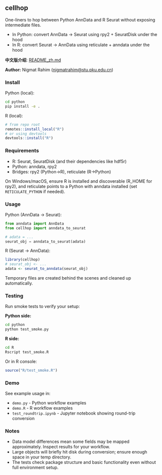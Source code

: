 ## cellhop

One-liners to hop between Python AnnData and R Seurat without exposing intermediate files.

- In Python: convert AnnData → Seurat using rpy2 + SeuratDisk under the hood
- In R: convert Seurat → AnnData using reticulate + anndata under the hood

**中文版介绍**: [README_zh.md](README_zh.md)

**Author:** Nigmat Rahim (<nigmatrahim@stu.pku.edu.cn>)

### Install

Python (local):

```bash
cd python
pip install -e .
```

R (local):

```r
# from repo root
remotes::install_local("R")
# or using devtools
devtools::install("R")
```

### Requirements

- R: Seurat, SeuratDisk (and their dependencies like hdf5r)
- Python: anndata, rpy2
- Bridges: rpy2 (Python→R), reticulate (R→Python)

On Windows/macOS, ensure R is installed and discoverable (R_HOME for rpy2), and reticulate points to a Python with anndata installed (set `RETICULATE_PYTHON` if needed).

### Usage

Python (AnnData → Seurat):

```python
from anndata import AnnData
from cellhop import anndata_to_seurat

# adata = ...
seurat_obj = anndata_to_seurat(adata)
```

R (Seurat → AnnData):

```r
library(cellhop)
# seurat_obj <- ...
adata <- seurat_to_anndata(seurat_obj)
```

Temporary files are created behind the scenes and cleaned up automatically.

### Testing

Run smoke tests to verify your setup:

**Python side:**
```bash
cd python
python test_smoke.py
```

**R side:**
```bash
cd R
Rscript test_smoke.R
```

Or in R console:
```r
source("R/test_smoke.R")
```

### Demo

See example usage in:
- `demo.py` - Python workflow examples
- `demo.R` - R workflow examples
- `test_roundtrip.ipynb` - Jupyter notebook showing round-trip conversion

### Notes

- Data model differences mean some fields may be mapped approximately. Inspect results for your workflow.
- Large objects will briefly hit disk during conversion; ensure enough space in your temp directory.
- The tests check package structure and basic functionality even without full environment setup.
